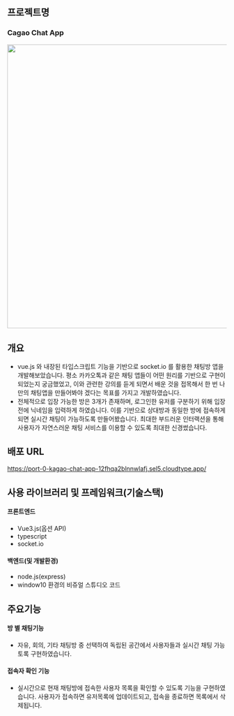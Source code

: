 ## 프로젝트명
### Cagao Chat App
<p align="center">
  <img src="https://github.com/youngwan2/kagao_chat_app/assets/107159871/7572d016-6d2c-4891-bc27-939a72ffc59e" alt="preview_back" width="1230" height="650">   
</p>

## 개요
- vue.js 와 내장된 타입스크립트 기능을 기반으로 socket.io 를 활용한 채팅방 앱을 개발해보았습니다. 평소 카카오톡과 같은 채팅 앱들이 어떤 원리를 기반으로 구현이 되었는지 궁금했었고, 이와 관련한 강의를 듣게 되면서 배운 것을 접목해서 한 번 나만의 채팅앱을 만들어봐야 겠다는 목표를 가지고 개발하였습니다.
- 전체적으로 입장 가능한 방은 3개가 존재하며, 로그인한 유저를 구분하기 위해 입장 전에 닉네임을 입력하게 하였습니다. 이를 기반으로 상대방과 동일한 방에 접속하게 되면 실시간 채팅이 가능하도록 만들어봤습니다. 최대한 부드러운 인터랙션을 통해 사용자가 자연스러운 채팅 서비스를 이용할 수 있도록 최대한 신경썼습니다.

## 배포 URL
https://port-0-kagao-chat-app-12fhqa2blnnwlafj.sel5.cloudtype.app/

## 사용 라이브러리 및 프레임워크(기술스택)
#### 프론트엔드
- Vue3.js(옵션 API)
- typescript
- socket.io
#### 백엔드(및 개발환경)
- node.js(express)
- window10 환경의 비쥬얼 스튜디오 코드

## 주요기능
#### 방 별 채팅기능
- 자유, 회의, 기타 채팅방 중 선택하여 독립된 공간에서 사용자들과 실시간 채팅 가능토록 구현하였습니다.
#### 접속자 확인 기능
- 실시간으로 현재 채팅방에 접속한 사용자 목록을 확인할 수 있도록 기능을 구현하였습니다. 사용자가 접속하면 유저목록에 업데이트되고, 접속을 종료하면 목록에서 삭제됩니다.

